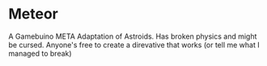 # Meteor
A Gamebuino META Adaptation of Astroids. Has broken physics and might be cursed. Anyone's free to create a direvative that works (or tell me what I managed to break)
